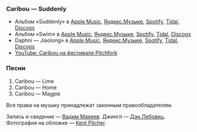 ### Caribou — Suddenly

- Альбом «Suddenly» в
	[Apple Music](https://music.apple.com/album/1487724466),
	[Яндекс.Музыке](https://music.yandex.ru/album/9350094),
	[Spotify](https://open.spotify.com/album/3q5CZdmVxP6hE0mlBcYEU1),
	[Tidal](https://tidal.com/browse/album/121423025),
	[Discogs](https://www.discogs.com/master/1688972)
- Альбом «Swim» в
	[Apple Music](https://music.apple.com/album/1246357659),
	[Яндекс.Музыке](https://music.yandex.ru/album/60329),
	[Spotify](https://open.spotify.com/album/3gkW0gOyovtdcscDX6WZ6O),
	[Tidal](https://tidal.com/browse/album/74928371),
	[Discogs](https://www.discogs.com/master/240989)
- Daphni — Jiaolong» в
	[Apple Music](https://music.apple.com/album/1282790105),
	[Яндекс.Музыке](https://music.yandex.ru/album/1976862),
	[Spotify](https://open.spotify.com/album/4MLv6PbCID5my2Dtya3iUd),
	[Tidal](https://tidal.com/browse/album/79278408),
	[Discogs](https://www.discogs.com/master/480403)
- [YouTube: Caribou на фестивале Pitchfork](https://youtu.be/j755GoKSrUE)

### Песни

1. Caribou — Lime
2. Caribou — Home
3. Caribou — Magpie

Все права на музыку принадлежат законным правообладателям.

Запись и сведение — [Вадим Макеев](https://twitter.com/pepelsbey).
Джингл — [Дэн Лебовиц](https://www.youtube.com/channel/UC38A5qHrlc_Zgua7vL4b96w).
Фотография на обложке — [Kent Pilcher](https://unsplash.com/photos/87MIF4vqHWg).
